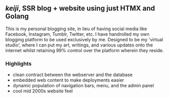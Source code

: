 ## *keiji*, SSR blog + website using just HTMX and Golang

This is my personal blogging site, in lieu of having social media like Facebook, Instagram, Tumblr, Twitter, etc. I have handrolled my own blogging platform to be used exclusively by me. Designed to be my 'virtual studio', where I can put my art, writings, and various updates onto the internet whilst retaining 99% control over the platform wherein they reside.

### Highlights
- clean contract between the webserver and the database
- embedded web content to make deployments easier
- dynamic population of navigation bars, menu, and the admin panel
- cool mid 2000s website feel


